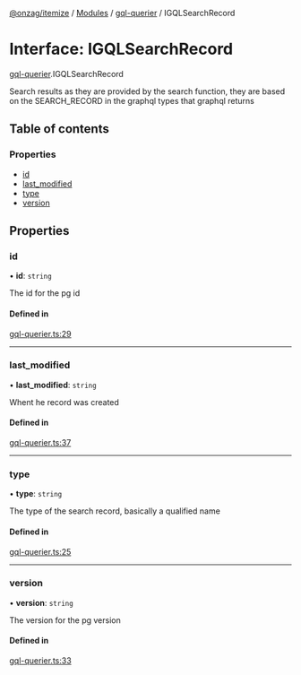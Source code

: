 [@onzag/itemize](../README.md) / [Modules](../modules.md) / [gql-querier](../modules/gql_querier.md) / IGQLSearchRecord

# Interface: IGQLSearchRecord

[gql-querier](../modules/gql_querier.md).IGQLSearchRecord

Search results as they are provided
by the search function, they are based
on the SEARCH_RECORD in the graphql types
that graphql returns

## Table of contents

### Properties

- [id](gql_querier.IGQLSearchRecord.md#id)
- [last\_modified](gql_querier.IGQLSearchRecord.md#last_modified)
- [type](gql_querier.IGQLSearchRecord.md#type)
- [version](gql_querier.IGQLSearchRecord.md#version)

## Properties

### id

• **id**: `string`

The id for the pg id

#### Defined in

[gql-querier.ts:29](https://github.com/onzag/itemize/blob/f2f29986/gql-querier.ts#L29)

___

### last\_modified

• **last\_modified**: `string`

Whent he record was created

#### Defined in

[gql-querier.ts:37](https://github.com/onzag/itemize/blob/f2f29986/gql-querier.ts#L37)

___

### type

• **type**: `string`

The type of the search record, basically a qualified name

#### Defined in

[gql-querier.ts:25](https://github.com/onzag/itemize/blob/f2f29986/gql-querier.ts#L25)

___

### version

• **version**: `string`

The version for the pg version

#### Defined in

[gql-querier.ts:33](https://github.com/onzag/itemize/blob/f2f29986/gql-querier.ts#L33)
